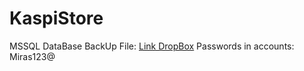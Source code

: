 # KaspiStore
MSSQL DataBase BackUp File: <a href="https://www.dropbox.com/s/s2h3qcq7ooqqase/KaspiAdventureWorks2019.rar?dl=0" target="_blank">Link DropBox</a>
Passwords in accounts: Miras123@

